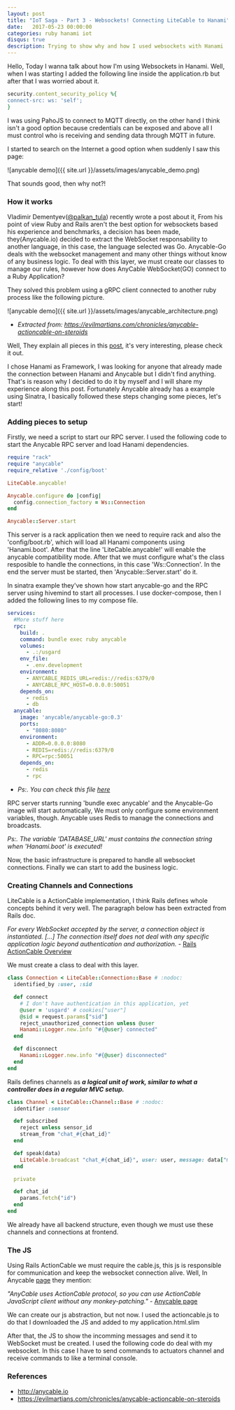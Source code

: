 ```yaml
---
layout: post
title: "IoT Saga - Part 3 - Websockets! Connecting LiteCable to Hanami"
date:   2017-05-23 00:00:00
categories: ruby hanami iot
disqus: true
description: Trying to show why and how I used websockets with Hanami
---
```


Hello, Today I wanna talk about how I'm using Websockets in Hanami. Well, when I was starting I added the following line inside the application.rb but after that I was worried about it.

``` ruby
security.content_security_policy %{
connect-src: ws: 'self';
}
```
I was using PahoJS to connect to MQTT directly, on the other hand I think isn't a good option because credentials can be exposed and above all I must control who is receiving and sending data through MQTT in future.

I started to search on the Internet a good option when suddenly I saw this page:

![anycable demo]({{ site.url }}/assets/images/anycable_demo.png)

That sounds good, then why not?!

### How it works

Vladimir Dementyev([@palkan_tula][palkan]) recently wrote a post about it, From his point of view Ruby and Rails aren't the best option for websockets based his experience and benchmarks, a decision has been made, they(Anycable.io) decided to extract the WebSocket responsability to another language, in this case, the language selected was Go.
Anycable-Go deals with the websocket management and many other things without know of any business logic.
To deal with this layer, we must create our classes to manage our rules, however how does AnyCable WebSocket(GO) connect to a Ruby Application?

They solved this problem using a gRPC client connected to another ruby process like the following picture.

![anycable demo]({{ site.url }}/assets/images/anycable_architecture.png)

* *Extracted from: https://evilmartians.com/chronicles/anycable-actioncable-on-steroids*

Well, They explain all pieces in this [post][anycable-on-steroids], it's very interesting, please check it out.

I chose Hanami as Framework, I was looking for anyone that already made the connection between Hanami and Anycable but I didn't find anything. That's is reason why I decided to do it by myself and I will share my experience along this post. Fortunately Anycable already has a example using Sinatra, I basically followed these steps changing some pieces, let's start!

### Adding pieces to setup

Firstly, we need a script to start our RPC server. I used the following code to start the Anycable RPC server and load Hanami dependencies.

``` ruby
require "rack"
require "anycable"
require_relative './config/boot'

LiteCable.anycable!

Anycable.configure do |config|
  config.connection_factory = Ws::Connection
end

Anycable::Server.start

```
This server is a rack application then we need to require rack and also the 'config/boot.rb', which will load all Hanami components using 'Hanami.boot'. After that the line 'LiteCable.anycable!' will enable the anycable compatibility mode. After that we must configure what's the class resposible to handle the connections, in this case 'Ws::Connection'. In the end the server must be started, then 'Anycable::Server.start' do it.

In sinatra example they've shown how start anycable-go and the RPC server using hivemind to start all processes. I use docker-compose, then I added the following lines to my compose file.

``` yml
services:
  #More stuff here
  rpc:
    build: .
    command: bundle exec ruby anycable
    volumes:
      - .:/usgard
    env_file:
      - .env.development
    environment:
      - ANYCABLE_REDIS_URL=redis://redis:6379/0
      - ANYCABLE_RPC_HOST=0.0.0.0:50051
    depends_on:
      - redis
      - db
  anycable:
    image: 'anycable/anycable-go:0.3'
    ports:
      - "8080:8080"
    environment:
      - ADDR=0.0.0.0:8080
      - REDIS=redis://redis:6379/0
      - RPC=rpc:50051
    depends_on:
      - redis
      - rpc
```
* *Ps:. You can check this file [here][docker-compose]*

RPC server starts running 'bundle exec anycable' and the Anycable-Go image will start automatically, We must only configure some environment variables, though. Anycable uses Redis to manage the connections and broadcasts.

*Ps:. The variable 'DATABASE_URL' must contains the connection string when 'Hanami.boot' is executed!*

Now, the basic infrastructure is prepared to handle all websocket connections. Finally we can start to add the business logic.

### Creating Channels and Connections

LiteCable is a ActionCable implementation, I think Rails defines whole concepts behind it very well. The paragraph below has been extracted from Rails doc.

*For every WebSocket accepted by the server, a connection object is instantiated. [...] The connection itself does not deal with any specific application logic beyond authentication and authorization.* - [Rails ActionCable Overview][rails-actioncable-overview]

We must create a class to deal with this layer.

``` ruby
class Connection < LiteCable::Connection::Base # :nodoc:
  identified_by :user, :sid

  def connect
    # I don't have authentication in this application, yet
    @user = 'usgard' # cookies["user"]
    @sid = request.params["sid"]
    reject_unauthorized_connection unless @user
    Hanami::Logger.new.info "#{@user} connected"
  end

  def disconnect
    Hanami::Logger.new.info "#{@user} disconnected"
  end
end
```

Rails defines channels as ***a logical unit of work, similar to what a controller does in a regular MVC setup.***


``` ruby
class Channel < LiteCable::Channel::Base # :nodoc:
  identifier :sensor

  def subscribed
    reject unless sensor_id
    stream_from "chat_#{chat_id}"
  end

  def speak(data)
    LiteCable.broadcast "chat_#{chat_id}", user: user, message: data["message"], sid: sid
  end

  private

  def chat_id
    params.fetch("id")
  end
end
```

We already have all backend structure, even though we must use these channels and connections at frontend.

### The JS

Using Rails ActionCable we must require the cable.js, this js is responsible for communication and keep the websocket connection alive. Well, In Anycable [page][anycable-github] they mention:

*"AnyCable uses ActionCable protocol, so you can use ActionCable JavaScript client without any monkey-patching."* - [Anycable page][anycable-github]

We can create our js abstraction, but not now. I used the actioncable.js to do that I downloaded the JS and added to my application.html.slim

After that, the JS to show the incomming messages and send it to WebSocket must be created. I used the following code do deal with my websocket. In this case I have to send commands to actuators channel and receive commands to like a terminal console.

### References

* http://anycable.io
* https://evilmartians.com/chronicles/anycable-actioncable-on-steroids

[anycable-on-steroids]: https://evilmartians.com/chronicles/anycable-actioncable-on-steroids
[palkan]: https://twitter.com/palkan_tula
[docker-compose]: https://github.com/GabrielMalakias/usgard/blob/anycable_integration/docker-compose.yml
[rails-actioncable-overview]: http://guides.rubyonrails.org/action_cable_overview.html
[action-cable-js]: https://www.npmjs.com/package/actioncable
[anycable-github]: https://github.com/anycable/anycable

